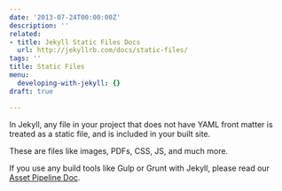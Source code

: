 ```yaml
---
date: '2013-07-24T00:00:00Z'
description: ''
related:
- title: Jekyll Static Files Docs
  url: http://jekyllrb.com/docs/static-files/
tags: ''
title: Static Files
menu:
  developing-with-jekyll: {}
draft: true

---
```

In Jekyll, any file in your project that does not have YAML front matter is treated as a static file, and is included in your built site.

These are files like images, PDFs, CSS, JS, and much more.

If you use any build tools like Gulp or Grunt with Jekyll, please read our [Asset Pipeline Doc][1].

[1]: /docs/developing-with-jekyll/asset-pipeline
